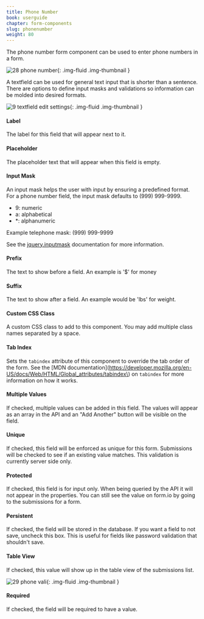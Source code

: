 ```yaml
---
title: Phone Number
book: userguide
chapter: form-components
slug: phonenumber
weight: 80
---
```

The phone number form component can be used to enter phone numbers in a form.

![28 phone number](https://cloud.githubusercontent.com/assets/13321142/13097245/30618c40-d4e5-11e5-883b-da00aac8c6f3.png){: .img-fluid .img-thumbnail }

A textfield can be used for general text input that is shorter than a sentence. There are options to define input masks and validations so information can be molded into desired formats.

![9 textfield edit settings](https://cloud.githubusercontent.com/assets/13321142/13097265/309cbebe-d4e5-11e5-9c8a-963c24da40ef.png){: .img-fluid .img-thumbnail }

#### Label

The label for this field that will appear next to it.

#### Placeholder

The placeholder text that will appear when this field is empty.

#### Input Mask

An input mask helps the user with input by ensuring a predefined format. For a phone number field, the input mask defaults to (999) 999-9999.

 - 9: numeric
 - a: alphabetical
 - *: alphanumeric

Example telephone mask: (999) 999-9999

See the [jquery.inputmask](https://github.com/RobinHerbots/jquery.inputmask) documentation for more information.

#### Prefix

The text to show before a field. An example is '$' for money

#### Suffix

The text to show after a field. An example would be 'lbs' for weight.

#### Custom CSS Class

A custom CSS class to add to this component. You may add multiple class names separated by a space.

#### Tab Index

Sets the `tabindex` attribute of this component to override the tab order of the form. See the [MDN documentation](https://developer.mozilla.org/en-US/docs/Web/HTML/Global_attributes/tabindex\) on `tabindex` for more information on how it works.

#### Multiple Values

If checked, multiple values can be added in this field. The values will appear as an array in the API and an "Add Another" button will be visible on the field.

#### Unique

If checked, this field will be enforced as unique for this form. Submissions will be checked to see if an existing value matches. This validation is currently server side only.

#### Protected

If checked, this field is for input only. When being queried by the API it will not appear in the properties. You can still see the value on form.io by going to the submissions for a form.

#### Persistent

If checked, the field will be stored in the database. If you want a field to not save, uncheck this box. This is useful for fields like password validation that shouldn't save.

#### Table View

If checked, this value will show up in the table view of the submissions list.

![29 phone vali](https://cloud.githubusercontent.com/assets/13321142/13097243/305f29a0-d4e5-11e5-8522-56c99f91b425.png){: .img-fluid .img-thumbnail }

#### Required

If checked, the field will be required to have a value.

